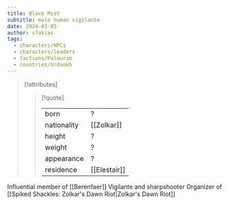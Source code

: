 ```yaml
---
title: Black Mist
subtitle: male human vigilante
date: 2024-03-05
author: sfakias
tags:
  - characters/NPCs
  - characters/leaders
  - factions/Palaurim
  - countries/Urdankh
---
```

> [!attributes]
> 
> > [!quote]
> >
> > | | |
> > | --- | --- |
> > | born | ? |
> > | nationality | [[Zolkar]] |
> > | height | ? |
> > | weight | ? |
> > | appearance | ? |
> > | residence | [[Elestair]] |

Influential member of [[Berenfaer]]
Vigilante and sharpshooter
Organizer of [[Spiked Shackles: Zolkar's Dawn Riot|Zolkar's Dawn Riot]]
